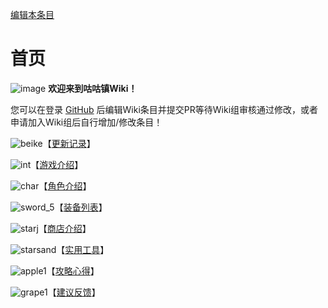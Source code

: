 [编辑本条目](https://github.com/GuguTown/Wiki/edit/main/README.md)
# 首页
![image](https://user-images.githubusercontent.com/35645329/194152677-a2209863-1458-4c49-9ed5-ab9590e318ce.png) **欢迎来到咕咕镇Wiki！**   

您可以在登录 [GitHub](https://github.com/GuguTown/Wiki) 后编辑Wiki条目并提交PR等待Wiki组审核通过修改，或者申请加入Wiki组后自行增加/修改条目！   

![beike](https://user-images.githubusercontent.com/35645329/198755752-84286617-4373-47e0-b4e7-6b7977dd7b74.gif)【[更新记录](/changelog.md)】   

![int](https://user-images.githubusercontent.com/35645329/198755932-2fba6dd4-b0c0-431e-91d1-e38b48080749.gif)【[游戏介绍](https://gugutown.github.io/Wiki/function/index.html)】   

![char](https://user-images.githubusercontent.com/35645329/198755564-67a7429a-55ec-42d1-8dc5-78d8bd85bbf2.gif)【[角色介绍](https://gugutown.github.io/Wiki/char/index.html)】   

![sword_5](https://user-images.githubusercontent.com/35645329/198755599-b9960be1-1971-4f12-afd3-ecd366c27d6f.gif)【[装备列表](https://gugutown.github.io/Wiki/equip/index.html)】   

![starj](https://user-images.githubusercontent.com/35645329/198755493-8fc2c497-2b02-412f-a310-e9097255acfa.gif)【[商店介绍](/shop.md)】   

![starsand](https://user-images.githubusercontent.com/35645329/198755695-38a6f0ac-3fab-4bbc-a1f6-1eaf8f26054d.gif)【[实用工具](/tool.md)】   

![apple1](https://user-images.githubusercontent.com/35645329/198755738-60645864-8a89-4967-bda0-8dd8d973d479.gif)【[攻略心得](https://gugutown.github.io/Wiki/article/index.html)】   

![grape1](https://user-images.githubusercontent.com/35645329/198755847-c6d6642d-0681-4c9f-a4dc-fb02341a35cd.gif)【[建议反馈](/feedback.md)】
